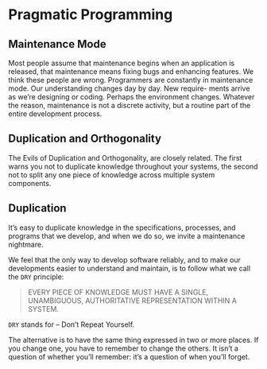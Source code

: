 # Pragmatic Programming

## Maintenance Mode
Most people assume that maintenance begins when an application is released, that maintenance means fixing bugs and enhancing features. We think these people are wrong. Programmers are constantly in maintenance mode. Our understanding changes day by day. New require- ments arrive as we’re designing or coding. Perhaps the environment changes. Whatever the reason, maintenance is not a discrete activity, but a routine part of the entire development process.

## Duplication and Orthogonality

The Evils of Duplication and Orthogonality, are closely related. The first warns you not to duplicate knowledge throughout your systems, the second not to split any one piece of knowledge across multiple system components.

## Duplication

It’s easy to duplicate knowledge in the specifications, processes, and programs that we develop, and when we do so, we invite a maintenance nightmare.

We feel that the only way to develop software reliably, and to make our developments easier to understand and maintain, is to follow what we call the `DRY` principle:> EVERY PIECE OF KNOWLEDGE MUST HAVE A SINGLE, UNAMBIGUOUS, AUTHORITATIVE REPRESENTATION WITHIN A SYSTEM.`DRY` stands for – Don’t Repeat Yourself.
The alternative is to have the same thing expressed in two or more places. If you change one, you have to remember to change the others. It isn’t a question of whether you’ll remember: it’s a question of when you’ll forget.

